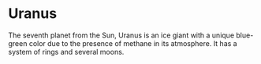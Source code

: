 # Uranus

The seventh planet from the Sun, Uranus is an ice giant with a unique blue-green color due to the presence of methane in its atmosphere. It has a system of rings and several moons.
